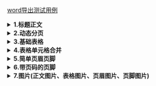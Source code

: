 [word导出测试用例](./src/test/java/cn/wisewe/docx4j/output/builder/document/DocumentExporterSpec.java)

<details>
<summary><b>1.标题正文</b></summary>

##### 效果

> # 标题一
> ## 标题二
> ### 标题三
> #### 标题五
> ##### 标题七
> ###### 标题九
> 这是正文这是正文这是正文这是正文这是正文这是正文这是正文这是正文</p>


> 说明：支持以上标题样式直接设定，其他标题样式可通过style方法自定义样式设定。

##### 代码

```java
public void simple() throws IOException {
    DocumentExporter.create()
        .headingParagraph("标题一", ParagraphStyle.HEADING_1)
        .headingParagraph("标题二", ParagraphStyle.HEADING_2)
        .headingParagraph("标题三", ParagraphStyle.HEADING_3)
        .headingParagraph("标题五", ParagraphStyle.HEADING_5)
        .headingParagraph("标题七", ParagraphStyle.HEADING_7)
        .headingParagraph("标题九", ParagraphStyle.HEADING_9)
        .textParagraph("这是正文这是正文这是正文这是正文这是正文这是正文这是正文这是正文")
        .writeTo(new FileOutputStream(FileUtil.brotherPath(DocumentExporterSpec.class, "simple.docx")));
}
```

</details>

<details>
<summary><b>2.动态分页</b></summary>

##### 效果

<blockquote>
 在本段落后面手动添加个分页符

 ……分页符……(Word中的分页效果)

 多个文档之间自动添加分页符

 <h6 style="text-align: center;">张三个人信息</h6>
 <table>
 	<thead>
 		<tr>
 			<th> <strong>姓名</strong> </th>
 			<th> <strong>年龄</strong> </th>
 			<th> <strong>性别</strong> </th>
 		</tr>
 	</thead>
 	<tbody>
 		<tr>
 			<td> 张三 </td>
 			<td> 26 </td>
 			<td> 女 </td>
 		</tr>
 	</tbody>
 </table>
 ……分页符……(Word中的分页效果)

 <h6 style="text-align: center;">李四个人信息</h6>
 <table>
 	<thead>
 		<tr>
 			<th> <strong>姓名</strong> </th>
 			<th> <strong>年龄</strong> </th>
 			<th> <strong>性别</strong> </th>
 		</tr>
 	</thead>
 	<tbody>
 		<tr>
 			<td> 李四 </td>
 			<td> 50 </td>
 			<td> 男 </td>
 		</tr>
 	</tbody>
 </table>
 ……分页符……(Word中的分页效果)
 ……若干页
</blockquote>

<blockquote>
说明：添加多个文档时，每个文档之间自动添加分页符。
</blockquote>


<h5>代码</h5>

```java
public void breakPage() throws FileNotFoundException {
	List<Person> people = SpecDataFactory.tableData();
	DocumentExporter.create()
		.textParagraph("在本段落后面手动添加个分页符")
		// 手动添加分页符
		.pageBreak()
		.textParagraph("多个文档之间自动添加分页符")
		// 多个文档之间 自动添加分页符
		.documents(people, (it, d) ->
			// 分页文档
			d.headingParagraph(it.getName() + "个人信息", ParagraphStyle.SUB_HEADING)
				.table(2, 3, t ->
					t.row(r -> r.headCells("姓名", "年龄", "性别"))
						.row(r -> r.dataCells(it::getName, it::getAge, it::getSex))
				)
		)
		.writeTo(new FileOutputStream(FileUtil.brotherPath(DocumentExporterSpec.class, "break-page.docx")));
}
```

</details>

<details>
<summary><b>3.基础表格</b></summary>
<h5>效果</h5>

<blockquote>
<h6 style="text-align: center;">教职工列表</h6>
<table>
	<thead>
		<tr>
			<th> <strong>姓名</strong> </th>
			<th> <strong>年龄</strong> </th>
			<th> <strong>性别</strong> </th>
		</tr>
	</thead>
	<tbody>
		<tr>
			<td> 张三 </td>
			<td> 26 </td>
			<td> 女 </td>
		</tr>
		<tr>
			<td> 李四 </td>
			<td> 50 </td>
			<td> 男 </td>
		</tr>
		<tr>
			<td> 王五 </td>
			<td> 18 </td>
			<td> 女 </td>
		</tr>
		<tr>
			<td> 赵六 </td>
			<td> 2 </td>
			<td> 女 </td>
		</tr>
		<tr>
			<td> 燕七 </td>
			<td> 80 </td>
			<td> 男 </td>
		</tr>
	</tbody>
</table>
</blockquote>

<h5>代码</h5>

```java
public void table() throws FileNotFoundException {
    List<Person> people = SpecDataFactory.tableData();
    DocumentExporter.create()
         // 添加副标题
        .headingParagraph("教职工列表", ParagraphStyle.SUB_HEADING)
        // 添加表格，需要指定表格行数及列数
        .table(people.size() + 1, 3, t ->
               // 表头行会自动加粗
               t.row(r -> r.headCells("姓名", "年龄", "性别"))
               // 数据行正常
               .rows(people, (p, r) -> r.dataCells(p::getName, p::getAge, p::getSex))
              )
        .writeTo(new FileOutputStream(FileUtil.brotherPath(DocumentExporterSpec.class, "table.docx")));
}
```

</details>

<details>
<summary><b>4.表格单元格合并</b></summary>
<h5>效果</h5>

<blockquote>
<h6 style="text-align: center;">教职工列表</h6>
<table>
	<tr>
	    <th rowspan = "2">姓名</th>
	    <th colspan="2" >其他信息</th>
	</tr >
    <tr >
	    <th>年龄</th>
        <th>性别</th>
	</tr>
	<tr >
	    <td>张三</td>
	    <td>26</td>
	    <td rowspan = "3">女</td>
	</tr>
	<tr >
	    <td>王五</td>
	    <td>18</td>
	</tr>
	<tr >
	    <td>赵六</td>
	    <td>2</td>
	</tr>
	<tr >
	    <td>李四</td>
	    <td>50</td>
	    <td rowspan = "2">男</td>
	</tr>
	<tr >
	    <td>燕七</td>
	    <td>80</td>
	</tr>
</table>
</blockquote>

<blockquote>注意：合并处理性别列模拟sql分组，<b>不保证列表数据顺序</b></blockquote>

<h5>代码</h5>

```java
public void mergeTable() throws FileNotFoundException {
    List<Person> people = SpecDataFactory.tableData();
    // 将数据按照性别分组 合并处理性别列 模拟sql分组 但不保证列表数据顺序
    Map<String, List<Person>> groupBySex = people.stream().collect(Collectors.groupingBy(Person::getSex));
    DocumentExporter.create()
        .headingParagraph("教职工列表", ParagraphStyle.SUB_HEADING)
        // 需要指定表格行数及列数
        .table(people.size() + 2, 3, t -> {
            // 表头行列合并
            t.row(r -> r.cell(c -> c.boldText("姓名").rowspan(2)).cell(c -> c.boldText("其他信息").colspan(2)))
                // 合并行的数据需要补全
                .row(r -> r.headCells("姓名", "年龄", "性别"));
            groupBySex.forEach((key, value) -> {
                AtomicBoolean merged = new AtomicBoolean();
                int rowspan = value.size();
                t.rows(value, (it, r) ->
                       r.dataCells(it::getName, it::getAge)
                       .cell(c -> {
                           c.text(it::getSex);
                           // 行合并一次
                           if (!merged.get()) {
                               merged.set(true);
                               c.rowspan(rowspan);
                           }
                       })
                      );
            });
        })
        .writeTo(new FileOutputStream(FileUtil.brotherPath(DocumentExporterSpec.class, "merge-table.docx")));
}
```

</details>

<details>
<summary><b>5.简单页眉页脚</b></summary>
<h5>效果</h5>

<blockquote>
<p style="margin-bottom: 30px;"> 我是页眉</p>
<h1>标题一</h1>
<p>这是正文这是正文这是正文这是正文这是正文这是正文这是正文这是正文</p>
<p style="margin-top: 100px;"> 我是页脚</p>
</blockquote>

<blockquote>说明：页眉页脚样式是左对齐，若有多页则每页均有页眉页脚。</blockquote>

<h5>代码</h5>

```java
public void simpleHeaderAndFooter() throws FileNotFoundException {
    DocumentExporter.create()
        .headingParagraph("标题一", ParagraphStyle.HEADING_1)
        .textParagraph("这是正文这是正文这是正文这是正文这是正文这是正文这是正文这是正文")
        .header("我是页眉")
        .footer("我是页脚")
        .writeTo(
        new FileOutputStream(FileUtil.brotherPath(DocumentExporterSpec.class, "simple-header-foote1r.docx"))
    );
}
```

</details>

<details>
<summary><b>6.带页码的页脚</b></summary>
<h5>效果</h5>

<blockquote>
<p style="margin-bottom: 30px; text-align: center;"> 某公司职工信息</p>
<h6 style="text-align: center;">张三个人信息</h6>
<table>
	<thead>
		<tr>
			<th> <strong>姓名</strong> </th>
			<th> <strong>年龄</strong> </th>
			<th> <strong>性别</strong> </th>
		</tr>
	</thead>
	<tbody>
		<tr>
			<td> 张三 </td>
			<td> 26 </td>
			<td> 女 </td>
		</tr>
	</tbody>
</table>
<p>……分页符……（Word中的分页效果）</p>
<p style="margin-top: 100px;  text-align: center;"> 第1页/共5页</p>
<p style="margin-bottom: 30px; text-align: center;"> 某公司职工信息</p>
<h6 style="text-align: center;">李四个人信息</h6>
<table>
	<thead>
		<tr>
			<th> <strong>姓名</strong> </th>
			<th> <strong>年龄</strong> </th>
			<th> <strong>性别</strong> </th>
		</tr>
	</thead>
	<tbody>
		<tr>
			<td> 李四 </td>
			<td> 50 </td>
			<td> 男 </td>
		</tr>
	</tbody>
</table>
<p>……分页符……（Word中的分页效果）</p>
<p style="margin-top: 100px;  text-align: center;">第2页/共5页</p>
……这儿共 5 页
</blockquote>

<h5>代码</h5>

```java
public void complexHeaderAndFooter() throws FileNotFoundException {
	List<Person> people = SpecDataFactory.tableData();
	DocumentExporter.create()
		// 多个文档 自动添加分页符
		.documents(people, (it, d) ->
			// 分页文档
			d.headingParagraph(it.getName() + "个人信息", ParagraphStyle.SUB_HEADING)
				.table(2, 3, t ->
					t.row(r -> r.headCells("姓名", "年龄", "性别"))
						.row(r -> r.dataCells(it::getName, it::getAge, it::getSex))
				)
		)
		.header(HeaderFooterType.DEFAULT, h -> h.text("某公司职工信息"))
		.footer(HeaderFooterType.DEFAULT, f -> f.page("第", "页/共", "页"))
		.writeTo(new FileOutputStream(FileUtil.brotherPath(this.getClass(), "complex-header-footer.docx")));
}
```

</details>

<details>
<summary><b>7.图片(正文图片、表格图片、页眉图片、页脚图片)</b></summary>
<h5>效果</h5>

<blockquote>
<p style="margin-bottom: 30px;"> 我是页眉图片
<img src="./src/test/resources/b.png" style="width: 30px; height: 30px; margin-left: 0px;" />
</p>
<h3 style="text-align: center;">教职工列表</h3>
	<table>
		<thead>
			<tr>
				<th><strong>姓名</strong></th>
				<th><strong>年龄</strong></th>
				<th><strong>性别</strong></th>
				<th><strong>图片</strong></th>
				<th><strong>文字图片</strong></th>
			</tr>
		</thead>
		<tbody>
			<tr>
				<td>张三</td>
				<td>26</td>
				<td>女</td>
				<td><img src="./src/test/resources/c.gif" style="width: 50px; height: 50px;" /></td>
				<td>我是单元格图片 <br> <img src="./src/test/resources/c.gif" style="width: 50px; height: 50px;" /></td>
			</tr>
			<tr>
				<td>李四</td>
				<td>50</td>
				<td>男</td>
				<td><img src="./src/test/resources/c.gif" style="width: 50px; height: 50px;" /></td>
				<td>我是单元格图片 <br> <img src="./src/test/resources/c.gif" style="width: 50px; height: 50px;" /></td>
			</tr>
			<tr>
				<td>王五</td>
				<td>18</td>
				<td>女</td>
				<td><img src="./src/test/resources/c.gif" style="width: 50px; height: 50px;" /></td>
				<td>我是单元格图片 <br> <img src="./src/test/resources/c.gif" style="width: 50px; height: 50px;" /></td>
			</tr>
			<tr>
				<td>赵六</td>
				<td>2</td>
				<td>女</td>
				<td><img src="./src/test/resources/c.gif" style="width: 50px; height: 50px;" /></td>
				<td>我是单元格图片 <br> <img src="./src/test/resources/c.gif" style="width: 50px; height: 50px;" /></td>
			</tr>
			<tr>
				<td>燕七</td>
				<td>80</td>
				<td>男</td>
				<td><img src="./src/test/resources/c.gif" style="width: 50px; height: 50px;" /></td>
				<td>我是单元格图片 <br> <img src="./src/test/resources/c.gif" style="width: 50px; height: 50px;" /></td>
			</tr>
		</tbody>
	</table>
	<p>我是正文图片</p>
	<img src="./src/test/resources/c.gif" />
	<p style="margin-bottom: 30px; margin-top: 100px;"> 我是页脚图片
	<img src="./src/test/resources/b.png" style="width: 30px; height: 30px; margin-left: 0px;" />
	</p>
</blockquote>

<blockquote>说明：支持 gif、jpg、.png、.bmp图片格式，可在<b>段落</b>、<b>表格单元格</b>、<b>页眉</b>、<b>页脚</b>添加图片</blockquote>

<h5>代码</h5>

```java
public void picture() throws FileNotFoundException {
    List<Person> people = SpecDataFactory.tableData();
    DocumentExporter.create()
        .headingParagraph("教职工列表", ParagraphStyle.SUB_HEADING)
        // 需要指定表格行数及列数
        .table(people.size() + 1, 5, t ->
               // 表头行会自动加粗
               t.row(r -> r.headCells("姓名", "年龄", "性别", "图片", "文字图片"))
               // 数据行正常
               .rows(people, (p, r) ->
                     r.dataCells(p::getName, p::getAge, p::getSex)
                     // 表格单元格内添加图片
                     .pictureCell(new File(FileUtil.brotherPath(DocumentExporterSpec.class, "c.gif")), 20, 20)
                     .cell(c ->
                           c.text("我是单元格图片")
                               .pictureParagraph(
                                   new File(FileUtil.brotherPath(DocumentExporterSpec.class, "c.gif")),
                                   20,
                                   20
                               )
                          )
                    )
              )
        // 段落图片
        .textParagraph("我是正文图片")
        .pictureParagraph(new File(FileUtil.brotherPath(DocumentExporterSpec.class, "c.gif")), 400, 150)
        // 页眉图片
        .header(HeaderFooterType.DEFAULT, h ->
            h.textParagraph("我是页眉图片")
                .pictureParagraph(new File(FileUtil.brotherPath(DocumentExporterSpec.class, "b.png")), 20, 20)
        )
        // 页脚图片
        .footer(HeaderFooterType.DEFAULT, f ->
            f.textParagraph("我是页脚图片")
                .pictureParagraph(new File(FileUtil.brotherPath(DocumentExporterSpec.class, "b.png")), 20, 20)
        )
        .writeTo(new FileOutputStream(FileUtil.brotherPath(DocumentExporterSpec.class, "picture.docx")));
}
```

</details>
